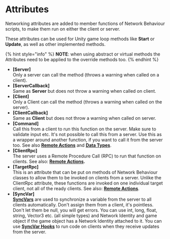 # Attributes

Networking attributes are added to member functions of Network Behaviour scripts, to make them run on either the client or server.

These attributes can be used for Unity game loop methods like **Start** or **Update**, as well as other implemented methods.

{% hint style="info" %}
**NOTE**: when using abstract or virtual methods the Attributes need to be applied to the override methods too.
{% endhint %}

* **\[Server]**\
  Only a server can call the method (throws a warning when called on a client).
* **\[ServerCallback]**\
  Same as **Server** but does not throw a warning when called on client.
* **\[Client]**\
  Only a Client can call the method (throws a warning when called on the server).
* **\[ClientCallback]**\
  Same as **Client** but does not throw a warning when called on server.
* **\[Command]**\
  Call this from a client to run this function on the server. Make sure to validate input etc. It's not possible to call this from a server. Use this as a wrapper around another function, if you want to call it from the server too. See also [**Remote Actions**​](communications/remote-actions.md) and [**Data Types**](data-types.md).
* **\[ClientRpc]**\
  The server uses a Remote Procedure Call (RPC) to run that function on clients. See also: [**Remote Actions**](communications/remote-actions.md)**.**
* **\[TargetRpc]**\
  This is an attribute that can be put on methods of Network Behaviour classes to allow them to be invoked on clients from a server. Unlike the ClientRpc attribute, these functions are invoked on one individual target client, not all of the ready clients. See also: [**Remote Actions**](communications/remote-actions.md).
* **\[SyncVar]**\
  [**SyncVars**](synchronization/syncvars.md) are used to synchronize a variable from the server to all clients automatically. Don't assign them from a client, it's pointless. Don't let them be null, you will get errors. You can use int, long, float, string, Vector3 etc. (all simple types) and Network Identity and game object if the game object has a Network Identity attached to it. You can use [**SyncVar Hooks**](synchronization/syncvar-hooks.md) to run code on clients when they receive updates from the server.
